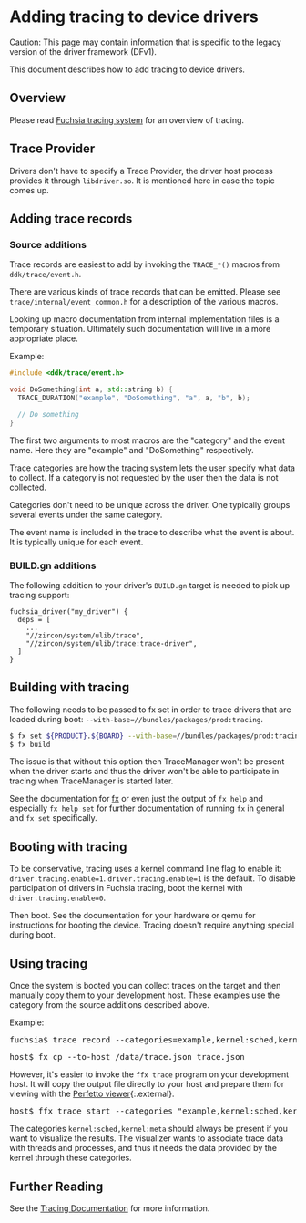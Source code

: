 # Adding tracing to device drivers

Caution: This page may contain information that is specific to the legacy
version of the driver framework (DFv1).

This document describes how to add tracing to device drivers.

## Overview

Please read [Fuchsia tracing system](/concepts/kernel/tracing-system.md)
for an overview of tracing.

## Trace Provider

Drivers don't have to specify a Trace Provider, the driver host process
provides it through `libdriver.so`. It is mentioned here in case the topic
comes up.

## Adding trace records

### Source additions

Trace records are easiest to add by invoking the `TRACE_*()` macros
from `ddk/trace/event.h`.

There are various kinds of trace records that can be emitted.
Please see `trace/internal/event_common.h` for a description
of the various macros.

Looking up macro documentation from internal implementation files
is a temporary situation. Ultimately such documentation will live
in a more appropriate place.

Example:

```c++
#include <ddk/trace/event.h>

void DoSomething(int a, std::string b) {
  TRACE_DURATION("example", "DoSomething", "a", a, "b", b);

  // Do something
}
```

The first two arguments to most macros are the "category" and the
event name. Here they are "example" and "DoSomething" respectively.

Trace categories are how the tracing system lets the user specify
what data to collect. If a category is not requested by the user
then the data is not collected.

Categories don't need to be unique across the driver.
One typically groups several events under the same category.

The event name is included in the trace to describe what the event
is about. It is typically unique for each event.

### BUILD.gn additions

The following addition to your driver's `BUILD.gn` target is needed to
pick up tracing support:

```gn
fuchsia_driver("my_driver") {
  deps = [
    ...
    "//zircon/system/ulib/trace",
    "//zircon/system/ulib/trace:trace-driver",
  ]
}
```

## Building with tracing

The following needs to be passed to fx set in order to trace drivers
that are loaded during boot: `--with-base=//bundles/packages/prod:tracing`.

```sh
$ fx set ${PRODUCT}.${BOARD} --with-base=//bundles/packages/prod:tracing
$ fx build
```

The issue is that without this option then TraceManager won't be present
when the driver starts and thus the driver won't be able to participate
in tracing when TraceManager is started later.

See the documentation for [fx](/development/build/fx.md)
or even just the output of `fx help` and especially `fx help set` for further
documentation of running `fx` in general and `fx set` specifically.

## Booting with tracing

To be conservative, tracing uses a kernel command line flag to enable it:
`driver.tracing.enable=1`.
`driver.tracing.enable=1` is the default. To disable participation
of drivers in Fuchsia tracing, boot the kernel with `driver.tracing.enable=0`.

Then boot. See the documentation for your hardware or qemu for instructions
for booting the device. Tracing doesn't require anything special during boot.

## Using tracing

Once the system is booted you can collect traces on the target and
then manually copy them to your development host.
These examples use the category from the source additions described above.

Example:

<pre class="devsite-click-to-copy">
<span class="no-select">fuchsia$ </span>trace record --categories=example,kernel:sched,kernel:meta
</pre>

<pre class="devsite-click-to-copy">
<span class="no-select">host$ </span>fx cp --to-host /data/trace.json trace.json
</pre>

However, it's easier to invoke the `ffx trace` program on your development
host. It will copy the output file directly to your host and prepare them for
viewing with the [Perfetto viewer][perfetto-viewer]{:.external}.

<pre class="devsite-click-to-copy">
<span class="no-select">host$ </span>ffx trace start --categories "example,kernel:sched,kernel:meta"
</pre>

The categories `kernel:sched,kernel:meta` should always be present if you
want to visualize the results. The visualizer wants to associate trace data
with threads and processes, and thus it needs the data provided by the kernel
through these categories.

## Further Reading

See the [Tracing Documentation](/development/tracing/README.md)
for more information.

<!-- Reference links -->

[perfetto-viewer]: https://ui.perfetto.dev/#!/
